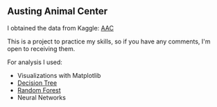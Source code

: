 ## Austing Animal Center

I obtained the data from Kaggle: [AAC](https://www.kaggle.com/datasets/aaronschlegel/austin-animal-center-shelter-intakes-and-outcomes?select=aac_intakes_outcomes.csv)

This is a project to practice my skills, so if you have any comments, I'm open to receiving them.

For analysis I used:

- Visualizations with Matplotlib
- [Decision Tree](AAC_Decision_tree.md)
- [Random Forest](AAC_random_forest.md)
- Neural Networks

